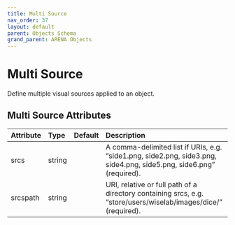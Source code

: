 ```yaml
---
title: Multi Source
nav_order: 37
layout: default
parent: Objects Schema
grand_parent: ARENA Objects
---
```


<!--CAUTION: This file is autogenerated from https://github.com/arenaxr/arena-schemas. Changes made here may be overwritten.-->


Multi Source
============


Define multiple visual sources applied to an object.

Multi Source Attributes
------------------------

|Attribute|Type|Default|Description|Required|
| :--- | :--- | :--- | :--- | :--- |
|srcs|string||A comma-delimited list if URIs, e.g. “side1.png, side2.png, side3.png, side4.png, side5.png, side6.png” (required).|Yes|
|srcspath|string||URI, relative or full path of a directory containing srcs, e.g. “store/users/wiselab/images/dice/” (required).|Yes|
